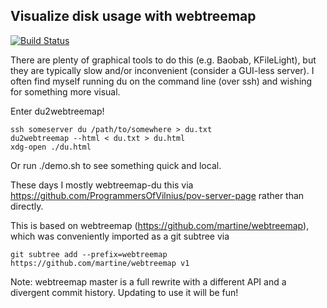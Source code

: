## Visualize disk usage with webtreemap

[![Build Status](https://github.com/mgedmin/webtreemap-du/actions/workflows/build.yml/badge.svg?branch=master)](https://github.com/mgedmin/webtreemap-du/actions/workflows/build.yml)

There are plenty of graphical tools to do this (e.g. Baobab, KFileLight),
but they are typically slow and/or inconvenient (consider a GUI-less server).
I often find myself running du on the command line (over ssh) and wishing
for something more visual.

Enter du2webtreemap!

    ssh someserver du /path/to/somewhere > du.txt
    du2webtreemap --html < du.txt > du.html
    xdg-open ./du.html

Or run ./demo.sh to see something quick and local.

These days I mostly webtreemap-du this via
https://github.com/ProgrammersOfVilnius/pov-server-page rather than directly.

This is based on webtreemap (https://github.com/martine/webtreemap), which was
conveniently imported as a git subtree via

    git subtree add --prefix=webtreemap https://github.com/martine/webtreemap v1

Note: webtreemap master is a full rewrite with a different API and a divergent
commit history.  Updating to use it will be fun!
